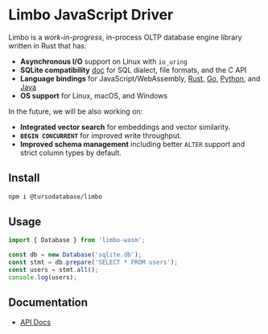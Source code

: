 # Limbo JavaScript Driver

Limbo is a _work-in-progress_, in-process OLTP database engine library written in Rust that has:

* **Asynchronous I/O** support on Linux with `io_uring`
* **SQLite compatibility** [doc](../../COMPAT.md) for SQL dialect, file formats, and the C API
* **Language bindings** for JavaScript/WebAssembly, [Rust](../rust), [Go](../go), [Python](../python), and [Java](../java)
* **OS support** for Linux, macOS, and Windows

In the future, we will be also working on:

* **Integrated vector search** for embeddings and vector similarity.
* **`BEGIN CONCURRENT`** for improved write throughput.
* **Improved schema management** including better `ALTER` support and strict column types by default.

## Install

```sh
npm i @tursodatabase/limbo
```

## Usage

```js
import { Database } from 'limbo-wasm';

const db = new Database('sqlite.db');
const stmt = db.prepare('SELECT * FROM users');
const users = stmt.all();
console.log(users);
```

## Documentation

- [API Docs](https://github.com/tursodatabase/limbo/blob/main/bindings/javascript/docs/API.md)

